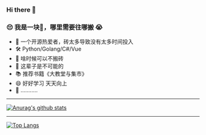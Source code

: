 ### Hi there 👋


### 😔️ 我是一块🧱，哪里需要往哪搬 😭️

- 🌱 一个开源热爱者，砖太多导致没有太多时间投入
- 🛠 Python/Golang/C#/Vue 
- 🤔 啥时候可以不搬砖
- 💬 这辈子是不可能的
- 📚️ 推荐书籍《大教堂与集市》
- 😄 好好学习 天天向上
- 🔋️  ...........  

****
[![Anurag's github stats](https://github-readme-stats.vercel.app/api?username=kalifun&show_icons=true)](https://github.com/anuraghazra/github-readme-stats)  
***
[![Top Langs](https://github-readme-stats.vercel.app/api/top-langs/?username=kalifun&layout=compact)](https://github.com/anuraghazra/github-readme-stats)
